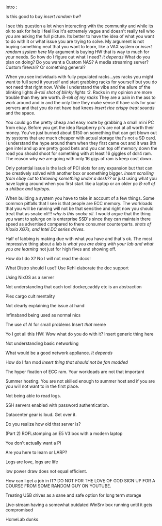 Intro : 





Is this good to buy *insert random hw*? 

I see this question a lot when interacting with the community and while its ok to ask for help I feel like it's extremely vague and doesn't really tell who you are asking the full picture. Its better to have the idea of what you want to do with it or what issue you are trying to solve. My argument is not buying something neat that you want to learn, like a VAX system or *insert random system here* My argument is buying HW that is way to much for your needs. So how do I figure out what I need? *it depends* What do you plan on doing? Do you want a Custom NAS? A media streaming server?  Custom firewall? Or something general? 

When you see individuals with fully populated racks...yes racks you might want to full send it yourself and start grabbing racks for yourself but you do not need that right now. While I understand the vibe and the allure of the blinking lights *B-roll shot of blinky lights :3*. Racks in my opinion are more trouble than they are worth. *B-roll of my racks*  They are a pain in the ass to work around and in and the only time they make sense if have rails for your servers and that you do not have bad knees *insert rice crispy treat sounds* and the space.  

You could go the pretty cheap and easy route by grabbing a small mini PC from ebay. Before you get the idea Raspberry pi's are not at all worth their money. You've just burned about $150 on something that can get blown out by systems that are much cheaper with actual storage that's not a SD card. I understand the hype around them when they first came out and it was   8th gen intel and up are pretty good bets and you can top off memory down the road you should shoot for something with at least 16 giggles of ddr4 ram. The reason why we are going with only 16 gigs of ram is keep cost down . 

Only potential issue is the lack of PCI slots for any expansion but that can be creatively solved with another box or something bigger.  *insert scrolling from ebay cut to throwing something under a desk??* or just using what you have laying around when you first start like a laptop or an older pc *B-roll of a shitbox and laptops*.

When building a system you have to take in account of a few things. Some common pitfalls that I see is that people are ECC memory. The workloads that you will be running will not be that sensitive and right now you should treat that as snake oli!!! *why is this snake oli*. I would argue that the thing you want to splurge on is enterprise SSD's since they can maintain there speed as advertised compared to there consumer counterparts. *shots of Kioxia XG7s, and Intel DC series drives*. 

Half of labbing is making due with what you have and that's ok. The most impressive thing about a lab is *what you are doing with your lab and what you are learning* not just for high fives and showing off.






How do I do X? No I will not read the docs! 

What Distro should I use?
	Use Rehl elaborate the doc support 

Using NixOS as a server

Not understanding that each tool docker,caddy etc is an abstraction 

Plex cargo cult mentality 

Not clearly explaining the issue at hand 

Infinaband being used as normal nics 

The use of AI for small problems
Insert *that* meme

Yo I got all this HW! Wow what do you do with it?  Insert generic thing here

Not understanding basic networking

What would be a good network appliance. *It depends*   

How do I fan mod *insert thing that should not be fan modded*

The hyper fixation of ECC ram. Your workloads are not that important

Summer hosting. You are not skilled enough to summer host and if you are you will not want to in the first place.   

Not being able to read logs.

SSH servers enabled with password authentication.

Datacenter gear is loud. Get over it.

Do you realize how old that server is?

(Part 2) ROFLstomping an E5 V3 box with a modern laptop

You don't actually want a Pi

Are you here to learn or LARP?

Logs are love, logs are life

low power draw does not equal efficient.

How can I get a job in IT? DO NOT FOR THE LOVE OF GOD SIGN UP FOR A COURSE FROM SOME RANDOM GUY ON YOUTUBE. 

Treating USB drives as a sane and safe option for long term storage

Live-stream having a somewhat outdated WinSrv box running until it gets compromised


HomeLab dunks 